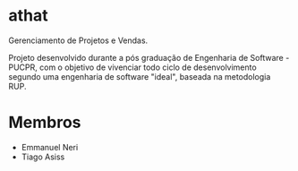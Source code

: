 athat
=====

Gerenciamento de Projetos e Vendas.
<p>
  Projeto desenvolvido durante a pós graduação de Engenharia de Software - PUCPR, com o objetivo de vivenciar 
todo ciclo de desenvolvimento segundo uma engenharia de software "ideal", baseada na metodologia RUP.
</p>


Membros 
=====
- Emmanuel Neri 
- Tiago Asiss


